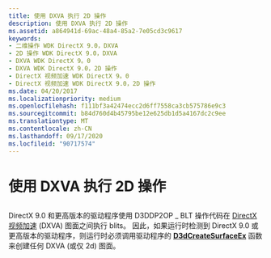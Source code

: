 ```yaml
---
title: 使用 DXVA 执行 2D 操作
description: 使用 DXVA 执行 2D 操作
ms.assetid: a864941d-69ac-48a4-85a2-7e05cd3c9617
keywords:
- 二维操作 WDK DirectX 9.0，DXVA
- 2D 操作 WDK DirectX 9.0，DXVA
- DXVA WDK DirectX 9。0
- DXVA WDK DirectX 9.0，2D 操作
- DirectX 视频加速 WDK DirectX 9。0
- DirectX 视频加速 WDK DirectX 9.0，2D 操作
ms.date: 04/20/2017
ms.localizationpriority: medium
ms.openlocfilehash: f111bf3a42474ecc2d6ff7558ca3cb575786e9c3
ms.sourcegitcommit: b84d760d4b45795be12e625db1d5a4167dc2c9ee
ms.translationtype: MT
ms.contentlocale: zh-CN
ms.lasthandoff: 09/17/2020
ms.locfileid: "90717574"
---
```

# <a name="using-dxva-with-2d-operations"></a>使用 DXVA 执行 2D 操作


## <span id="ddk_using_dxva_with_2d_operations_gg"></span><span id="DDK_USING_DXVA_WITH_2D_OPERATIONS_GG"></span>


DirectX 9.0 和更高版本的驱动程序使用 D3DDP2OP \_ BLT 操作代码在 [DirectX 视频加速](directx-video-acceleration.md) (DXVA) 图面之间执行 blits。 因此，如果运行时检测到 DirectX 9.0 或更高版本的驱动程序，则运行时必须调用驱动程序的 [**D3dCreateSurfaceEx**](/windows/win32/api/ddrawint/nc-ddrawint-pdd_createsurfaceex) 函数来创建任何 DXVA (或仅 2d) 图面。

 

